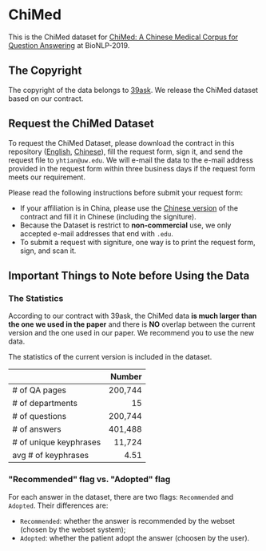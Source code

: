 # ChiMed

This is the ChiMed dataset for [ChiMed: A Chinese Medical Corpus for Question Answering](https://www.aclweb.org/anthology/W19-5027/) at BioNLP-2019.

## The Copyright

The copyright of the data belongs to [39ask](http://www.39.net/). We release the ChiMed dataset based on our contract.

## Request the ChiMed Dataset

To request the ChiMed Dataset, please download the contract in this repository ([English](./User_Contract_(English).pdf), [Chinese](./ChiMed_数据集使用协议（中文）.pdf)), fill the request form, sign it, and send the request file to `yhtian@uw.edu`. We will e-mail the data to the e-mail address provided in the request form within three business days if the request form meets our requirement.

Please read the following instructions before submit your request form:
* If your affiliation is in China, please use the [Chinese version](./ChiMed_数据集使用协议（中文）.pdf) of the contract and fill it in Chinese (including the signiture).  
* Because the Dataset is restrict to **non-commercial** use, we only accepted e-mail addresses that end with `.edu`.
* To submit a request with signiture, one way is to print the request form, sign, and scan it.


## Important Things to Note before Using the Data

### The Statistics

According to our contract with 39ask, the ChiMed data **is much larger than the one we used in the paper** and there is **NO** overlap between the current version and the one used in our paper. We recommend you to use the new data.

The statistics of the current version is included in the dataset.

| | Number |
|-|-:|
| \# of QA pages | 200,744 |
| \# of departments | 15 |
| \# of questions | 200,744 |
| \# of answers | 401,488 |
| \# of unique keyphrases | 11,724 |
| avg # of keyphrases | 4.51 |

### "Recommended" flag vs. "Adopted" flag

For each answer in the dataset, there are two flags: `Recommended` and `Adopted`. Their differences are:
* `Recommended`: whether the answer is recommended by the webset (chosen by the webset system);
* `Adopted`: whether the patient adopt the answer (choosen by the user).
